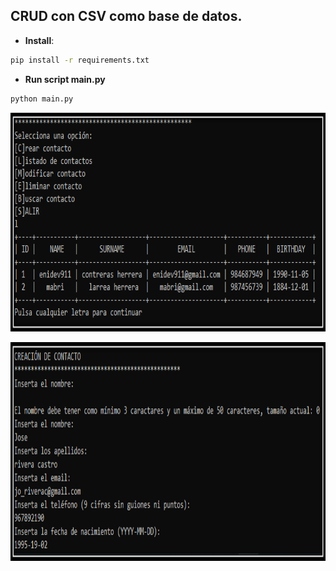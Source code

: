 ## CRUD con CSV como base de datos. 

- **Install**:

```bash
pip install -r requirements.txt
```

- **Run script main.py** 
```bash
python main.py
```

<p align="center">
	<img src="img/01.png" width="600" height="350">	
</p>


<p align="center">
	<img src="img/02.png" width="600" height="350">	
</p>
